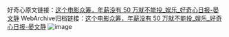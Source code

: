 好奇心原文链接：[这个电影众筹，年薪没有 50 万就不能投_娱乐_好奇心日报-晏文静](https://www.qdaily.com/articles/5520.html)
WebArchive归档链接：[这个电影众筹，年薪没有 50 万就不能投_娱乐_好奇心日报-晏文静](http://web.archive.org/web/20190623164934/https://www.qdaily.com/articles/5520.html)
![image](http://ww3.sinaimg.cn/large/007d5XDply1g3w8nooefqj30u02y54j5)